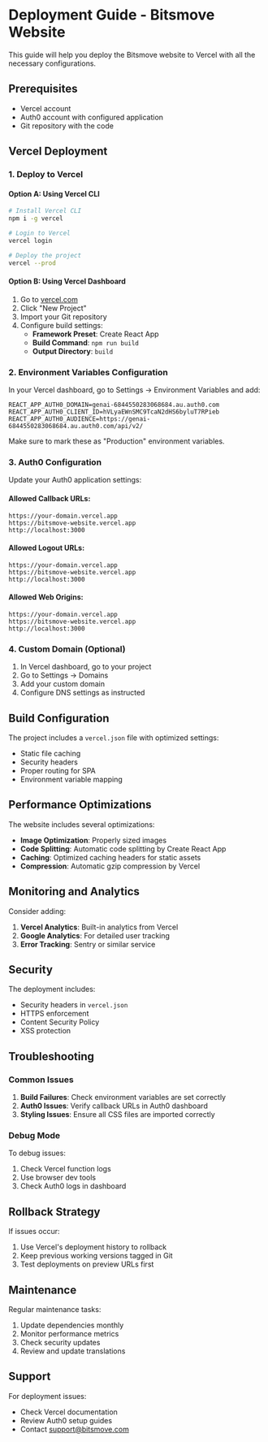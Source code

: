# Deployment Guide - Bitsmove Website

This guide will help you deploy the Bitsmove website to Vercel with all the necessary configurations.

## Prerequisites

- Vercel account
- Auth0 account with configured application
- Git repository with the code

## Vercel Deployment

### 1. Deploy to Vercel

#### Option A: Using Vercel CLI
```bash
# Install Vercel CLI
npm i -g vercel

# Login to Vercel
vercel login

# Deploy the project
vercel --prod
```

#### Option B: Using Vercel Dashboard
1. Go to [vercel.com](https://vercel.com)
2. Click "New Project"
3. Import your Git repository
4. Configure build settings:
   - **Framework Preset**: Create React App
   - **Build Command**: `npm run build`
   - **Output Directory**: `build`

### 2. Environment Variables Configuration

In your Vercel dashboard, go to Settings → Environment Variables and add:

```env
REACT_APP_AUTH0_DOMAIN=genai-6844550283068684.au.auth0.com
REACT_APP_AUTH0_CLIENT_ID=hVLyaEWnSMC9TcaN2dHS6byluT7RPieb
REACT_APP_AUTH0_AUDIENCE=https://genai-6844550283068684.au.auth0.com/api/v2/
```

Make sure to mark these as "Production" environment variables.

### 3. Auth0 Configuration

Update your Auth0 application settings:

#### Allowed Callback URLs:
```
https://your-domain.vercel.app
https://bitsmove-website.vercel.app
http://localhost:3000
```

#### Allowed Logout URLs:
```
https://your-domain.vercel.app
https://bitsmove-website.vercel.app
http://localhost:3000
```

#### Allowed Web Origins:
```
https://your-domain.vercel.app
https://bitsmove-website.vercel.app
http://localhost:3000
```

### 4. Custom Domain (Optional)

1. In Vercel dashboard, go to your project
2. Go to Settings → Domains
3. Add your custom domain
4. Configure DNS settings as instructed

## Build Configuration

The project includes a `vercel.json` file with optimized settings:

- Static file caching
- Security headers
- Proper routing for SPA
- Environment variable mapping

## Performance Optimizations

The website includes several optimizations:

- **Image Optimization**: Properly sized images
- **Code Splitting**: Automatic code splitting by Create React App
- **Caching**: Optimized caching headers for static assets
- **Compression**: Automatic gzip compression by Vercel

## Monitoring and Analytics

Consider adding:

1. **Vercel Analytics**: Built-in analytics from Vercel
2. **Google Analytics**: For detailed user tracking
3. **Error Tracking**: Sentry or similar service

## Security

The deployment includes:

- Security headers in `vercel.json`
- HTTPS enforcement
- Content Security Policy
- XSS protection

## Troubleshooting

### Common Issues

1. **Build Failures**: Check environment variables are set correctly
2. **Auth0 Issues**: Verify callback URLs in Auth0 dashboard
3. **Styling Issues**: Ensure all CSS files are imported correctly

### Debug Mode

To debug issues:

1. Check Vercel function logs
2. Use browser dev tools
3. Check Auth0 logs in dashboard

## Rollback Strategy

If issues occur:

1. Use Vercel's deployment history to rollback
2. Keep previous working versions tagged in Git
3. Test deployments on preview URLs first

## Maintenance

Regular maintenance tasks:

1. Update dependencies monthly
2. Monitor performance metrics
3. Check security updates
4. Review and update translations

## Support

For deployment issues:

- Check Vercel documentation
- Review Auth0 setup guides
- Contact support@bitsmove.com

